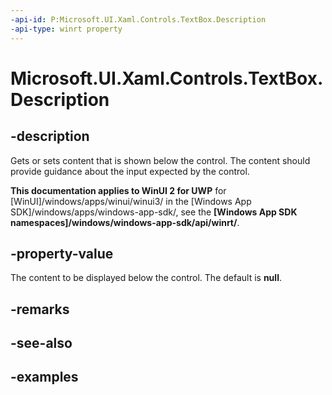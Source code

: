 ```yaml
---
-api-id: P:Microsoft.UI.Xaml.Controls.TextBox.Description
-api-type: winrt property
---
```


<!-- Property syntax.
public object Description { get;  set; }
-->

# Microsoft.UI.Xaml.Controls.TextBox.Description

## -description

Gets or sets content that is shown below the control. The content should provide guidance about the input expected by the control.

**This documentation applies to WinUI 2 for UWP** for [WinUI]/windows/apps/winui/winui3/ in the [Windows App SDK]/windows/apps/windows-app-sdk/, see the **[Windows App SDK namespaces]/windows/windows-app-sdk/api/winrt/**.

## -property-value

The content to be displayed below the control. The default is **null**.

## -remarks

## -see-also

## -examples

